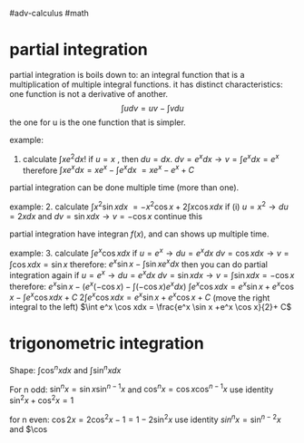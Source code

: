 #adv-calculus #math

# partial integration
partial integration is boils down to: an integral function that is a multiplication of multiple integral functions. 
it has distinct characteristics: one function is not a derivative of another.
$$ \int u dv = uv - \int v du $$
the one for u is the one function that is simpler.

example:
1. calculate $\int x e^2 dx$!
		if $u = x$ , then $du = dx$.
		$dv = e^x dx \rightarrow v = \int e^x dx = e^x$
	therefore $\int x e^x dx = x e^x - \int e^x dx$
	$= x e^x - e^x + C$

partial integration can be done multiple time (more than one).

example:
2. calculate $\int x^2 \sin x dx$
	$= -x^2 \cos x + 2 \int x \cos x dx$
		if (i) $u = x^2 \rightarrow du = 2xdx$ and $dv = \sin xdx \rightarrow v = - \cos x$ 
	continue this

partial integration have integran $f(x)$, and can shows up multiple time.

example:
3. calculate $\int e^x \cos xdx$
		if $u = e^x \rightarrow du = e^x dx$
		$dv = \cos x dx \rightarrow v = \int \cos xdx = \sin x$
	therefore: $e^x \sin x - \int \sin x e^x dx$
	then you can do partial integration again
		if $u = e^x \rightarrow du = e^x dx$
		$dv = \sin x dx \rightarrow v = \int \sin xdx = - \cos x$
	therefore: $e^x \sin x - (e^x (-\cos x) - \int (-\cos x) e^x dx)$
	$\int e^x \cos xdx =e^x \sin x +e^x \cos x - \int e^x  \cos x dx + C$
	$2\int e^x \cos xdx  =e^x \sin x +e^x \cos x  + C$ (move the right integral to the left)
	$\int e^x \cos xdx = \frac{e^x \sin x +e^x \cos x}{2}+ C$

# trigonometric integration

Shape: $\int \cos ^n xdx$ and $\int \sin ^n xdx$

For n odd: $\sin ^n x = \sin x \sin ^{n-1} x$ and $\cos ^n x = \cos x \cos^{n-1}x$
	use identity $\sin ^2 x + \cos ^2 x = 1$

for n even: $\cos 2x = 2 \cos ^2x-1=1-2 \sin ^2x$ 
	use identity $sin ^nx= \sin ^{n-2}x$ and $\cos

